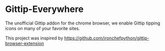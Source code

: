 Gittip-Everywhere
=================

The unofficial Gittip addon for the chrome browser, we enable Gittip tipping icons on many of your favorite sites.

This project was inspired by https://github.com/ironchefpython/gittip-browser-extension